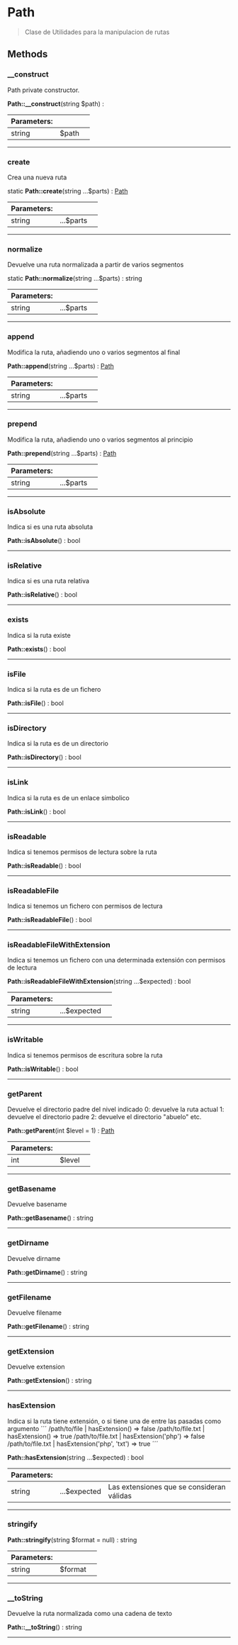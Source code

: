 
                                                                                                                                            
    
# Path


> Clase de Utilidades para la manipulacion de rutas
>
> 








## Methods

### __construct
Path private constructor.


**Path::__construct**(string $path) : 


|Parameters: | | |
| --- | --- | --- |
|string |$path |  |

---


### create
Crea una nueva ruta


static **Path::create**(string ...$parts) : [Path](../../../Path.md)


|Parameters: | | |
| --- | --- | --- |
|string |...$parts |  |

---


### normalize
Devuelve una ruta normalizada a partir de varios segmentos


static **Path::normalize**(string ...$parts) : string


|Parameters: | | |
| --- | --- | --- |
|string |...$parts |  |

---


### append
Modifica la ruta, añadiendo uno o varios segmentos al final


**Path::append**(string ...$parts) : [Path](../../../Path.md)


|Parameters: | | |
| --- | --- | --- |
|string |...$parts |  |

---


### prepend
Modifica la ruta, añadiendo uno o varios segmentos al principio


**Path::prepend**(string ...$parts) : [Path](../../../Path.md)


|Parameters: | | |
| --- | --- | --- |
|string |...$parts |  |

---


### isAbsolute
Indica si es una ruta absoluta


**Path::isAbsolute**() : bool



---


### isRelative
Indica si es una ruta relativa


**Path::isRelative**() : bool



---


### exists
Indica si la ruta existe


**Path::exists**() : bool



---


### isFile
Indica si la ruta es de un fichero


**Path::isFile**() : bool



---


### isDirectory
Indica si la ruta es de un directorio


**Path::isDirectory**() : bool



---


### isLink
Indica si la ruta es de un enlace simbolico


**Path::isLink**() : bool



---


### isReadable
Indica si tenemos permisos de lectura sobre la ruta


**Path::isReadable**() : bool



---


### isReadableFile
Indica si tenemos un fichero con permisos de lectura


**Path::isReadableFile**() : bool



---


### isReadableFileWithExtension
Indica si tenemos un fichero con una determinada extensión con permisos de lectura


**Path::isReadableFileWithExtension**(string ...$expected) : bool


|Parameters: | | |
| --- | --- | --- |
|string |...$expected |  |

---


### isWritable
Indica si tenemos permisos de escritura sobre la ruta


**Path::isWritable**() : bool



---


### getParent
Devuelve el directorio padre del nivel indicado
0: devuelve la ruta actual
1: devuelve el directorio padre
2: devuelve el directorio "abuelo"
etc.

**Path::getParent**(int $level = 1) : [Path](../../../Path.md)


|Parameters: | | |
| --- | --- | --- |
|int |$level |  |

---


### getBasename
Devuelve basename


**Path::getBasename**() : string



---


### getDirname
Devuelve dirname


**Path::getDirname**() : string



---


### getFilename
Devuelve filename


**Path::getFilename**() : string



---


### getExtension
Devuelve extension


**Path::getExtension**() : string



---


### hasExtension
Indica si la ruta tiene extensión, o si tiene una de entre las pasadas como argumento
´´´
/path/to/file | hasExtension() => false
/path/to/file.txt | hasExtension() => true
/path/to/file.txt | hasExtension('php') => false
/path/to/file.txt | hasExtension('php', 'txt') => true
´´´

**Path::hasExtension**(string ...$expected) : bool


|Parameters: | | |
| --- | --- | --- |
|string |...$expected | Las extensiones que se consideran válidas |

---


### stringify



**Path::stringify**(string $format = null) : string


|Parameters: | | |
| --- | --- | --- |
|string |$format |  |

---


### __toString
Devuelve la ruta normalizada como una cadena de texto


**Path::__toString**() : string



---


                                                                                                                                                                                                                                                                                                                                                                                                            
    
                                                                                                                                                                                                                                                                             
                